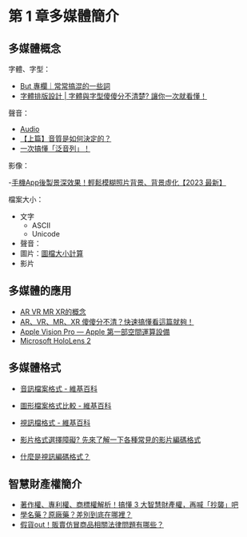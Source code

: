 # 第 1 章多媒體簡介

## 多媒體概念

字體、字型：

- [But 專欄｜常常搞混的一些詞](https://blog.justfont.com/2013/02/some_nouns/)
- [字體排版設計 | 字體與字型傻傻分不清楚? 讓你一次就看懂！](https://www.shutterstock.com/zh-Hant/blog/what-is-typeface)


聲音：

- [Audio](https://web.ntnu.edu.tw/~algo/Audio.html)
- [【上篇】音質是如何決定的？](https://perskinn.com.tw/01-sound-quality/)
- [一次搞懂「泛音列」！](https://youtu.be/0iJmDhNocaQ?si=BjKWihLERmpuTiZD)


影像：

-[手機App後製景深效果！輕鬆模糊照片背景、背景虛化【2023 最新】]()


檔案大小：

- 文字
    - ASCII
    - Unicode
- 聲音：
- 圖片：[圖檔大小計算](http://140.121.160.124/fd/size.htm#size)
- 影片

## 多媒體的應用

- [AR VR MR XR的概念](https://www.arplanet.com.tw/about_ar1/)
- [AR、VR、MR、XR 傻傻分不清？快速搞懂看這篇就夠！](https://adersaytech.com/tutorial/tech-event/ar-vr-mr-xr-introduction.html)
- [Apple Vision Pro — Apple 第一部空間運算設備](https://www.apple.com/tw/newsroom/2023/06/introducing-apple-vision-pro/)
- [Microsoft HoloLens 2](https://www.microsoft.com/zh-tw/hololens)


## 多媒體格式

- [音訊檔案格式 - 維基百科](https://zh.wikipedia.org/wiki/%E9%9F%B3%E9%A2%91%E6%96%87%E4%BB%B6%E6%A0%BC%E5%BC%8F)
- [圖形檔案格式比較 - 維基百科](https://zh.wikipedia.org/wiki/%E5%9B%BE%E5%BD%A2%E6%96%87%E4%BB%B6%E6%A0%BC%E5%BC%8F%E6%AF%94%E8%BE%83)
- [視訊檔格式 - 維基百科](https://zh.wikipedia.org/wiki/%E8%A7%86%E9%A2%91%E6%96%87%E4%BB%B6%E6%A0%BC%E5%BC%8F)

- [影片格式選擇障礙? 先來了解一下各種常見的影片編碼格式](https://jacksonlin.net/20221230-how-to-choose-format/)
- [什麼是視訊編碼格式？](https://www.cloudflare.com/zh-tw/learning/video/video-encoding-formats/)

## 智慧財產權簡介

- [著作權、專利權、商標權解析！搞懂 3 大智慧財產權，再喊「抄襲」吧](https://www.managertoday.com.tw/articles/view/59798)
- [學名藥？原廠藥？差別到底在哪裡？](https://heho.com.tw/archives/43493)
- [假貨out！販賣仿冒商品相關法律問題有哪些？](https://www.legis-pedia.com/article/Intellectual-property-rights/830)